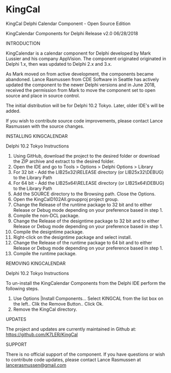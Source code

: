 # KingCal
KingCal Delphi Calendar Component - Open Source Edition


KingCalendar Components for Delphi
Release v2.0 06/28/2018

INTRODUCTION

KingCalendar is a calendar component for Delphi developed by Mark Lussier and
his company AppVision. The component originated originated in Delphi 1.x, then 
was updated to Delphi 2.x and 3.x. 

As Mark moved on from active development, the components became abandoned.
Lance Rasmussen from CDE Software in Seattle has actively updated the component
to the newer Delphi versions and in June 2018, received the permission from Mark
to move the component set to open source and place in source control.

The initial distribution will be for Delphi 10.2 Tokyo. Later, older IDE's will
be added. 

If you wish to contribute source code improvements, please contact Lance Rasmussen
with the source changes.


INSTALLING KINGCALENDAR

Delphi 10.2 Tokyo Instructions

1. Using GitHub, download the project to the desired folder or download the ZIP 
   archive and extract to the desired folder.
2. Open the IDE and go to Tools > Options > Delphi Options > Library
3. For 32 bit - Add the LIB25x32\RELEASE directory (or LIB25x32\DEBUG) to the Library Path
4. For 64 bit - Add the LIB25x64\RELEASE directory (or LIB25x64\DEBUG) to the Library Path
5. Add the SOURCE directory to the Browsing path. Close the Options.
6. Open the KingCalD102All.groupproj project group.
7. Change the Release of the runtime package to 32 bit and to either Release or Debug mode depending on
   your preference based in step 1.
8. Compile the non-DCL package.
9. Change the Release of the designtime package to 32 bit and to either Release or Debug mode depending on
   your preference based in step 1.
10. Compile the designtime package.
11. Right-click on the designtime package and select install.
12. Change the Release of the runtime package to 64 bit and to either Release or Debug mode depending on
   your preference based in step 1.
13. Compile the runtime package.

REMOVING KINGCALENDAR

Delphi 10.2 Tokyo Instructions
 
To un-install the KingCalendar Components from the Delphi IDE perform the
following steps.

1. Use Options |Install Components... Select KINGCAL from the list box on the
   left.. Clik the Remove Button.. Click Ok.
2. Remove the KingCal directory.

UPDATES

The project and updates are currently maintained in Github at:
https://github.com/K7LER/KingCal

SUPPORT

There is no official support of the component. If you have questions or wish to contribute
code updates, please contact Lance Rasmussen at lancerasmussen@gmail.com



